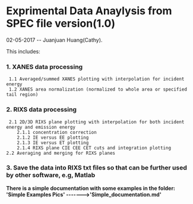 # Exprimental Data Anaylysis from SPEC file version(1.0)

02-05-2017 -- Juanjuan Huang(Cathy). 

This includes: 

### 1.  XANES data processing
     1.1 Averaged/summed XANES plotting with interpolation for incident energy
     1.2 XANES area normalization (normalized to whole area or specified tail region)
### 2. RIXS data processing
     2.1 2D/3D RIXS plane plotting with interpolation for both incident energy and emission energy
        2.1.1 concentration correction
        2.1.2 IE versus EE plotting 
        2.1.3 IE versus ET plotting 
        2.1.4 RIXS plane CIE CEE CET cuts and integration plotting
    2.2 Averaging and merging for RIXS planes
### 3. Save the data into RIXS txt files so that can be further used by other software, e.g, Matlab

<b>There is a simple documentation with some examples in the folder: 'Simple Examples Pics'<b/>
<b>------->'Simple_documentation.md'<b/>
